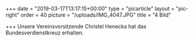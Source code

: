 +++
date = "2019-03-17T13:17:15+00:00"
type = "picarticle"
layout = "pic-right"
order = 40
picture = "/uploads/IMG_4047.JPG"
title = "4 Bild"

+++
Unsere Vereinsvorsitzende Christel Henecka hat das Bundesverdienstkreuz erhalten. 